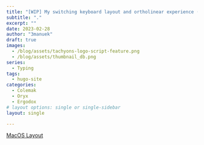 ```yaml
---
title: "[WIP] My switching keyboard layout and ortholinear experience (Part 2)"
subtitle: "."
excerpt: ""
date: 2023-02-28
author: "3manuek"
draft: true
images:
  - /blog/assets/tachyons-logo-script-feature.png
  - /blog/assets/thumbnail_db.png
series:
  - Typing
tags:
  - hugo-site
categories:
  - Colemak
  - Oryx
  - Ergodox
# layout options: single or single-sidebar
layout: single

---
```



[MacOS Layout](https://configure.zsa.io/ergodox-ez/layouts/GLL7M/latest/0)